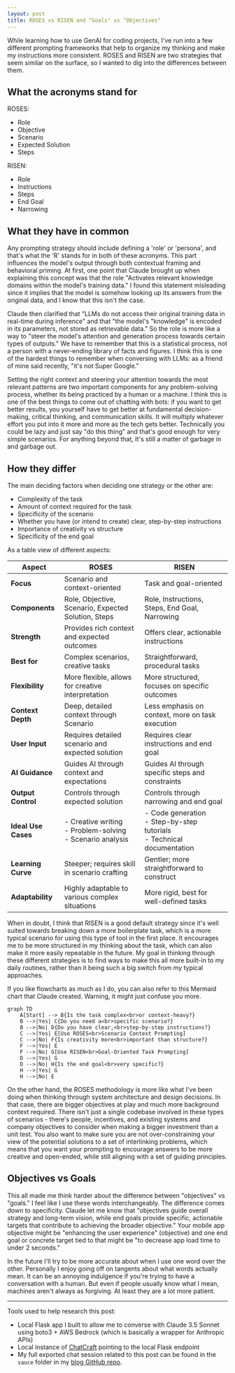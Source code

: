 ```yaml
---
layout: post
title: ROSES vs RISEN and "Goals" vs "Objectives"
---
```


While learning how to use GenAI for coding projects, I've run into a few different prompting frameworks that help to organize my thinking and make my instructions more consistent.  ROSES and RISEN are two strategies that seem similar on the surface, so I wanted to dig into the differences between them.

<!--more-->

## What the acronyms stand for

ROSES:
- Role
- Objective
- Scenario
- Expected Solution
- Steps

RISEN:
- Role
- Instructions
- Steps
- End Goal
- Narrowing

## What they have in common

Any prompting strategy should include defining a 'role' or 'persona', and that's what the 'R' stands for in both of these acronyms.  This part influences the model's output through both contextual framing and behavioral priming.  At first, one point that Claude brought up when explaining this concept was that the role "Activates relevant knowledge domains within the model's training data."  I found this statement misleading since it implies that the model is somehow looking up its answers from the original data, and I know that this isn't the case.

Claude then clarified that "LLMs do not access their original training data in real-time during inference" and that "the model's "knowledge" is encoded in its parameters, not stored as retrievable data."  So the role is more like a way to "steer the model's attention and generation process towards certain types of outputs."  We have to remember that this is a statistical process, not a person with a never-ending library of facts and figures.  I think this is one of the hardest things to remember when conversing with LLMs:  as a friend of mine said recently, "it's not Super Google."

Setting the right context and steering your attention towards the most relevant patterns are two important components for any problem-solving process, whether its being practiced by a human or a machine.  I think this is one of the best things to come out of chatting with bots: if you want to get better results, you yourself have to get better at fundamental decision-making, critical thinking, and communication skills.  It will multiply whatever effort you put into it more and more as the tech gets better.  Technically you could be lazy and just say "do this thing" and that's good enough for very simple scenarios.  For anything beyond that, It's still a matter of garbage in and garbage out.

## How they differ

The main deciding factors when deciding one strategy or the other are:

- Complexity of the task
- Amount of context required for the task
- Specificity of the scenario
- Whether you have (or intend to create) clear, step-by-step instructions
- Importance of creativity vs structure
- Specificity of the end goal

As a table view of different aspects:

| Aspect | ROSES | RISEN |
|--------|-------|-------|
| **Focus** | Scenario and context-oriented | Task and goal-oriented |
| **Components** | Role, Objective, Scenario, Expected Solution, Steps | Role, Instructions, Steps, End Goal, Narrowing |
| **Strength** | Provides rich context and expected outcomes | Offers clear, actionable instructions |
| **Best for** | Complex scenarios, creative tasks | Straightforward, procedural tasks |
| **Flexibility** | More flexible, allows for creative interpretation | More structured, focuses on specific outcomes |
| **Context Depth** | Deep, detailed context through Scenario | Less emphasis on context, more on task execution |
| **User Input** | Requires detailed scenario and expected solution | Requires clear instructions and end goal |
| **AI Guidance** | Guides AI through context and expectations | Guides AI through specific steps and constraints |
| **Output Control** | Controls through expected solution | Controls through narrowing and end goal |
| **Ideal Use Cases** | - Creative writing<br>- Problem-solving<br>- Scenario analysis | - Code generation<br>- Step-by-step tutorials<br>- Technical documentation |
| **Learning Curve** | Steeper; requires skill in scenario crafting | Gentler; more straightforward to construct |
| **Adaptability** | Highly adaptable to various complex situations | More rigid, best for well-defined tasks |

When in doubt, I think that RISEN is a good default strategy since it's well suited towards breaking down a more boilerplate task, which is a more typical scenario for using this type of tool in the first place.  It encourages me to be more structured in my thinking about the task, which can also make it more easily repeatable in the future.  My goal in thinking through these different strategies is to find ways to make this all more built-in to my daily routines, rather than it being such a big switch from my typical approaches.

If you like flowcharts as much as I do, you can also refer to this Mermaid chart that Claude created.  Warning, it might just confuse you more.

```mermaid
graph TD
    A[Start] --> B{Is the task complex<br>or context-heavy?}
    B -->|Yes| C{Do you need a<br>specific scenario?}
    B -->|No| D{Do you have clear,<br>step-by-step instructions?}
    C -->|Yes| E[Use ROSES<br>Scenario Context Prompting]
    C -->|No| F{Is creativity more<br>important than structure?}
    F -->|Yes| E
    F -->|No| G[Use RISEN<br>Goal-Oriented Task Prompting]
    D -->|Yes| G
    D -->|No| H{Is the end goal<br>very specific?}
    H -->|Yes| G
    H -->|No| E
```

On the other hand, the ROSES methodology is more like what I've been doing when thinking through system architecture and design decisions.  In that case, there are bigger objectives at play and much more background context required.  There isn't just a single codebase involved in these types of scenarios - there's people, incentives, and existing systems and company objectives to consider when making a bigger investment than a unit test.  You also want to make sure you are not over-constraining your view of the potential solutions to a set of interlinking problems, which means that you want your prompting to encourage answers to be more creative and open-ended, while still aligning with a set of guiding principles.

## Objectives vs Goals

This all made me think harder about the difference between "objectives" vs "goals."  I feel like I use these words interchangeably. The difference comes down to specificity.  Claude let me know that "objectives guide overall strategy and long-term vision, while end goals provide specific, actionable targets that contribute to achieving the broader objective."  Your mobile app objective might be "enhancing the user experience" (objective) and one end goal or concrete target tied to that might be "to decrease app load time to under 2 seconds."

In the future I'll try to be more accurate about when I use one word over the other.  Personally I enjoy going off on tangents about what words actually mean.  It can be an annoying indulgence if you're trying to have a conversation with a human.  But even if people usually know what I mean, machines aren't always as forgiving.  At least they are a lot more patient.

****

Tools used to help research this post:

* Local Flask app I built to allow me to converse with Claude 3.5 Sonnet using boto3 + AWS Bedrock (which is basically a wrapper for Anthropic APIs)
* Local instance of [ChatCraft](https://chatcraft.org/) pointing to the local Flask endpoint
* My full exported chat session related to this post can be found in the `sauce` folder in my [blog GitHub repo](https://github.com/olaservo/olaservo.github.io/blob/master/sauce/roses_vs_risen_10_05_24.md).
